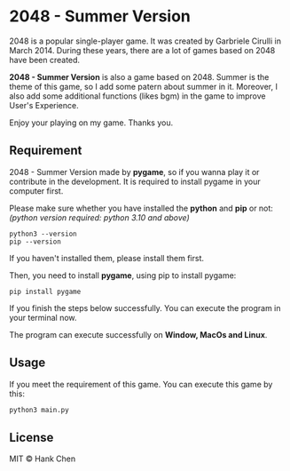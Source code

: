 2048 - Summer Version
===  
2048 is a popular single-player game. It was created by Garbriele Cirulli in March 2014. During these years, there are a lot of games based on 2048 have been created.  
  
**2048 - Summer Version** is also a game based on 2048. Summer is the theme of this game, so I add some patern about summer in it. Moreover, I also add some additional functions (likes bgm) in the game to improve User's Experience.  
  
Enjoy your playing on my game. Thanks you.  
  
Requirement  
---  
2048 - Summer Version made by **pygame**, so if you wanna play it or contribute in the development. It is required to install pygame in your computer first.  
  
Please make sure whether you have installed the **python** and **pip** or not:  
*(python version required: python 3.10 and above)*  
```bach
python3 --version
pip --version
```
If you haven't installed them, please install them first.  
  
Then, you need to install **pygame**, using pip to install pygame:  
```bach
pip install pygame
```
If you finish the steps below successfully. You can execute the program in your terminal now.  
  
The program can execute successfully on **Window, MacOs and Linux**.  
  
Usage
---
If you meet the requirement of this game. You can execute this game by this:
```bash
python3 main.py
```
License
---
MIT © Hank Chen  
